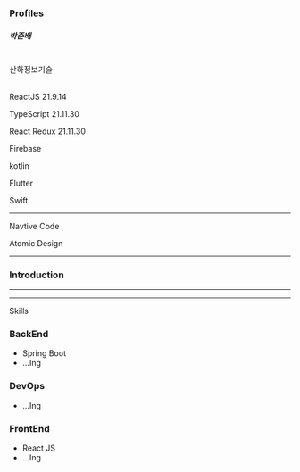 ### Profiles 

##### 박준배  

<br>
산하정보기술
<br><br>

ReactJS 21.9.14 

TypeScript 21.11.30

React Redux 21.11.30 
 
Firebase

kotlin

Flutter

Swift



***

Navtive Code

Atomic Design


***

### Introduction





***


***
Skills

### BackEnd 

- Spring Boot
- ...Ing

### DevOps

- ...Ing

### FrontEnd

- React JS
- ...Ing


<br>
